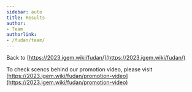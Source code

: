 ```yaml
---
sidebar: auto
title: Results
author:
- Team
authorlink:
- /fudan/team/
---
```


Back to [https://2023.igem.wiki/fudan/](https://2023.igem.wiki/fudan/)

To check scencs behind our promotion video, please visit [https://2023.igem.wiki/fudan/promotion-video](https://2023.igem.wiki/fudan/promotion-video)